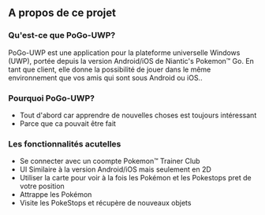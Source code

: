 ## A propos de ce projet

### Qu'est-ce que PoGo-UWP?

PoGo-UWP est une application pour la plateforme universelle Windows (UWP), portée depuis la version Android/iOS de Niantic's Pokemon™ Go. En tant que client, elle donne la possibilité de jouer dans le même environnement que vos amis qui sont sous Android ou iOS..

### Pourquoi PoGo-UWP?

 - Tout d'abord car apprendre de nouvelles choses est toujours intéressant
 - Parce que ca pouvait être fait
 
### Les fonctionnalités acutelles

 - Se connecter avec un coompte Pokemon™ Trainer Club
 - UI Similaire à la version Android/iOS mais seulement en 2D
 - Utiliser la carte pour voir à la fois les Pokémon et les Pokestops pret de votre position
 - Attrappe les Pokémon
 - Visite les PokeStops et récupère de nouveaux objets
 
